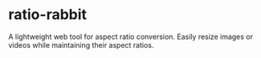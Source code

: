# ratio-rabbit
A lightweight web tool for aspect ratio conversion. Easily resize images or videos while maintaining their aspect ratios.
